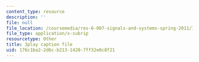 ```yaml
---
content_type: resource
description: ''
file: null
file_location: /coursemedia/res-6-007-signals-and-systems-spring-2011/176c1ba22d6cb21314207ff32e0c8f21_3UkGd3LK2NY.srt
file_type: application/x-subrip
resourcetype: Other
title: 3play caption file
uid: 176c1ba2-2d6c-b213-1420-7ff32e0c8f21
---
```

